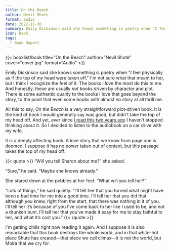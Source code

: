 ```yaml
---
title: On the Beach
author: Nevil Shute
format: audio
date: 2022-11-30
summary: Emily Dickinson said she knows something is poetry when "I feel physically as if the top of my head were taken off." I'm not sure what that meant to her, but I think I recognize the feel of it…
icon: book
tags:
  - Book Report
---
```


{{< booklist/book
title="On the Beach"
author="Nevil Shute"
cover="cover.jpg"
format="Audio" >}}

Emily Dickinson said she knows something is poetry when "I feel physically as if the top of my head were taken off." I'm not sure what that meant to her, but I think I recognize the feel of it. The books I love the most do this to me. And honestly, these are usually *not* books driven by character and plot. There is some authentic quality to the books I love that goes beyond the story, to the point that even some books with almost no story at all thrill me.

All this to say, *On the Beach* is a very straightforward plot-driven book. It is the kind of book I would generally say was good, but didn't take the top of my head off. And yet, ever since [I read this two years ago](/booklist/2020-12-31-on-the-beach/) I haven't stopped thinking about it. So I decided to listen to the audiobook on a car drive with my wife.

It is a deeply affecting book. A love story that we know from page one is doomed. I suppose it has no power taken out of context, but this passage takes the top of my head off:

{{< quote >}}
“Will you tell Sharon about me?” she asked.

“Sure,” he said. “Maybe she knows already.”

She stared down at the pebbles at her feet. “What will you tell her?”

“Lots of things,” he said quietly. “I’ll tell her that you turned what might have been a bad time for me into a good time. I’ll tell her that you did that although you knew, right from the start, that there was nothing in it of you. I’ll tell her it’s because of you I’ve come back to her like I used to be, and not a drunken bum. I’ll tell her that you’ve made it easy for me to stay faithful to her, and what it’s cost you.”
{{< /quote >}}

I'm getting chills right now reading it again. And I suppose it is also remarkable that this book destroys the whole world, and in that white-hot place Shute has created—that place we call climax—it is not the world, but Moira that we cry for.